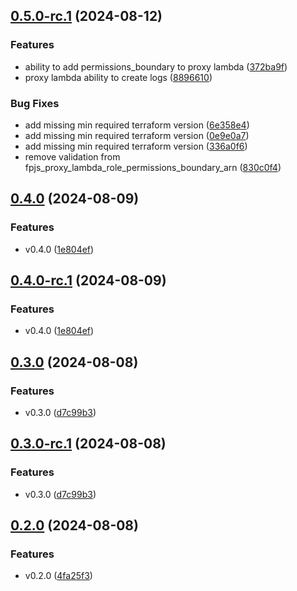 ## [0.5.0-rc.1](https://github.com/fingerprintjs/terraform-aws-fingerprint-cloudfront-proxy-integration/compare/v0.4.0...v0.5.0-rc.1) (2024-08-12)


### Features

* ability to add permissions_boundary to proxy lambda ([372ba9f](https://github.com/fingerprintjs/terraform-aws-fingerprint-cloudfront-proxy-integration/commit/372ba9faf3c390f2274612220ce39e08cba58f40))
* proxy lambda ability to create logs ([8896610](https://github.com/fingerprintjs/terraform-aws-fingerprint-cloudfront-proxy-integration/commit/8896610bfc1b2dfa7604ece452824ed1df6fb1ce))


### Bug Fixes

* add missing min required terraform version ([6e358e4](https://github.com/fingerprintjs/terraform-aws-fingerprint-cloudfront-proxy-integration/commit/6e358e43d62449372ab7a416cd47784e4abb0a1b))
* add missing min required terraform version ([0e9e0a7](https://github.com/fingerprintjs/terraform-aws-fingerprint-cloudfront-proxy-integration/commit/0e9e0a7fd2cd956c49afdeb2e5d4778b9e95338e))
* add missing min required terraform version ([336a0f6](https://github.com/fingerprintjs/terraform-aws-fingerprint-cloudfront-proxy-integration/commit/336a0f6a44eca2b941508efd6d465b943d0b2eec))
* remove validation from fpjs_proxy_lambda_role_permissions_boundary_arn ([830c0f4](https://github.com/fingerprintjs/terraform-aws-fingerprint-cloudfront-proxy-integration/commit/830c0f48202399b7cacaac357451ba3101072018))

## [0.4.0](https://github.com/fingerprintjs/terraform-aws-fingerprint-cloudfront-proxy-integration/compare/v0.3.0...v0.4.0) (2024-08-09)


### Features

* v0.4.0 ([1e804ef](https://github.com/fingerprintjs/terraform-aws-fingerprint-cloudfront-proxy-integration/commit/1e804ef732cf6015ea8fba7410ae95586c87cc76))

## [0.4.0-rc.1](https://github.com/fingerprintjs/terraform-aws-fingerprint-cloudfront-proxy-integration/compare/v0.3.0...v0.4.0-rc.1) (2024-08-09)


### Features

* v0.4.0 ([1e804ef](https://github.com/fingerprintjs/terraform-aws-fingerprint-cloudfront-proxy-integration/commit/1e804ef732cf6015ea8fba7410ae95586c87cc76))

## [0.3.0](https://github.com/fingerprintjs/terraform-aws-fingerprint-cloudfront-proxy-integration/compare/v0.2.0...v0.3.0) (2024-08-08)


### Features

* v0.3.0 ([d7c99b3](https://github.com/fingerprintjs/terraform-aws-fingerprint-cloudfront-proxy-integration/commit/d7c99b34039147b2822125c1360bd056b2d11199))

## [0.3.0-rc.1](https://github.com/fingerprintjs/terraform-aws-fingerprint-cloudfront-proxy-integration/compare/v0.2.0...v0.3.0-rc.1) (2024-08-08)


### Features

* v0.3.0 ([d7c99b3](https://github.com/fingerprintjs/terraform-aws-fingerprint-cloudfront-proxy-integration/commit/d7c99b34039147b2822125c1360bd056b2d11199))

## [0.2.0](https://github.com/fingerprintjs/terraform-aws-fingerprint-cloudfront-proxy-integration/compare/v0.1.3...v0.2.0) (2024-08-08)


### Features

* v0.2.0 ([4fa25f3](https://github.com/fingerprintjs/terraform-aws-fingerprint-cloudfront-proxy-integration/commit/4fa25f30deae9272143f822749d055124e0f69f5))

